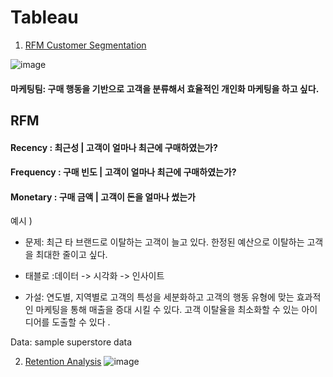 # Tableau
1. [RFM Customer Segmentation](https://public.tableau.com/views/RFMCustomerSegmentation_16457649669220/1?:language=ko-KR&:display_count=n&:origin=viz_share_link)

![image](https://user-images.githubusercontent.com/89775352/162190302-547293bd-4a77-471b-94c4-8cf730257cce.png)


#### 마케팅팀: 구매 행동을 기반으로 고객을 분류해서 효율적인 개인화 마케팅을 하고 싶다.

## RFM
#### Recency  :  최근성    | 고객이 얼마나 최근에 구매하였는가?  
#### Frequency : 구매 빈도 | 고객이 얼마나 최근에 구매하였는가? 
#### Monetary : 구매 금액  | 고객이 돈을 얼마나 썼는가 

예시 ) 

- 문제: 최근 타 브랜드로 이탈하는 고객이 늘고 있다. 한정된 예산으로 이탈하는 고객을 최대한 줄이고 싶다.

- 태블로 :데이터 -> 시각화 -> 인사이트

- 가설: 연도별, 지역별로 고객의 특성을 세분화하고 고객의 행동 유형에 맞는 효과적인 마케팅을 통해 매출을 증대 시킬 수 있다. 
        고객 이탈율을 최소화할 수 있는 아이디어를 도출할 수 있다 .

Data: sample superstore data 

2. [Retention Analysis](https://public.tableau.com/app/profile/.43405781/viz/RetentionAnalysis_16493418461020/1_1)
![image](https://user-images.githubusercontent.com/89775352/162223963-7f462259-3a52-421c-bc45-3944d42e9584.png)
